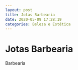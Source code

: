 ```yaml
---
layout: post
title: Jotas Barbearia
date: 2020-05-09 17:28:19 
categories: Beleza e Estética
---
```


# Jotas Barbearia

Barbearia
